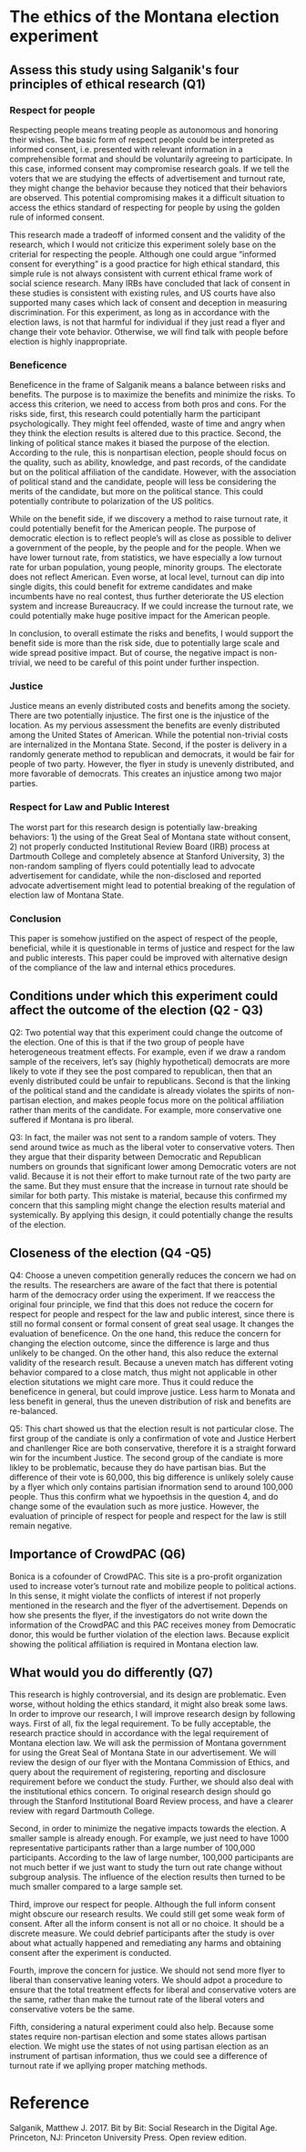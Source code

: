# The ethics of the Montana election experiment

## Assess this study using Salganik's four principles of ethical research (Q1)

### Respect for people
Respecting people means treating people as autonomous and honoring their wishes. The basic form of respect people could be interpreted as informed consent, i.e. presented with relevant information in a comprehensible format and should be voluntarily agreeing to participate. In this case, informed consent may compromise research goals. If we tell the voters that we are studying the effects of advertisement and turnout rate, they might change the behavior because they noticed that their behaviors are observed. This potential compromising makes it a difficult situation to access the ethics standard of respecting for people by using the golden rule of informed consent.

This research made a tradeoff of informed consent and the validity of the research, which I would not criticize this experiment solely base on the criterial for respecting the people. Although one could argue “informed consent for everything” is a good practice for high ethical standard, this simple rule is not always consistent with current ethical frame work of social science research. Many IRBs have concluded that lack of consent in these studies is consistent with existing rules, and US courts have also supported many cases which lack of consent and deception in measuring discrimination.  For this experiment, as long as in accordance with the election laws, is not that harmful for individual if they just read a flyer and change their vote behavior. Otherwise, we will find talk with people before election is highly inappropriate.

### Beneficence
Beneficence in the frame of Salganik means a balance between risks and benefits. The purpose is to maximize the benefits and minimize the risks. To access this criterion, we need to access from both pros and cons. For the risks side, first, this research could potentially harm the participant psychologically. They might feel offended, waste of time and angry when they think the election results is altered due to this practice. Second, the linking of political stance makes it biased the purpose of the election. According to the rule, this is nonpartisan election, people should focus on the quality, such as ability, knowledge, and past records, of the candidate but on the political affiliation of the candidate. However, with the association of political stand and the candidate, people will less be considering the merits of the candidate, but more on the political stance. This could potentially contribute to polarization of the US politics.

While on the benefit side, if we discovery a method to raise turnout rate, it could potentially benefit for the American people. The purpose of democratic election is to reflect people’s will as close as possible to deliver a government of the people, by the people and for the people. When we have lower turnout rate, from statistics, we have especially a low turnout rate for urban population, young people, minority groups. The electorate does not reflect American. Even worse, at local level, turnout can dip into single digits, this could benefit for extreme candidates and make incumbents have no real contest, thus further deteriorate the US election system and increase Bureaucracy. If we could increase the turnout rate, we could potentially make huge positive impact for the American people.

In conclusion, to overall estimate the risks and benefits, I would support the benefit side is more than the risk side, due to potentially large scale and wide spread positive impact. But of course, the negative impact is non-trivial, we need to be careful of this point under further inspection. 

### Justice
Justice means an evenly distributed costs and benefits among the society. There are two potentially injustice.  The first one is the injustice of the location. As my pervious assessment the benefits are evenly distributed among the United States of American. While the potential non-trivial costs are internalized in the Montana State. Second, if the poster is delivery in a randomly generate method to republican and democrats, it would be fair for people of two party. However, the flyer in study is unevenly distributed, and more favorable of democrats. This creates an injustice among two major parties.

### Respect for Law and Public Interest
The worst part for this research design is potentially law-breaking behaviors: 1) the using of the Great Seal of Montana state without consent, 2) not properly conducted Institutional Review Board (IRB) process at Dartmouth College and completely absence at Stanford University, 3) the non-random sampling of flyers could potentially lead to advocate advertisement for candidate, while the non-disclosed and reported advocate advertisement might lead to potential breaking of the regulation of election law of Montana State. 

### Conclusion
This paper is somehow justified on the aspect of respect of the people, beneficial, while it is questionable in terms of justice and respect for the law and public interests. This paper could be improved with alternative design of the compliance of the law and internal ethics procedures.

## Conditions under which this experiment could affect the outcome of the election (Q2 - Q3)
Q2: Two potential way that this experiment could change the outcome of the election. One of this is that if the two group of people have heterogeneous treatment effects. For example, even if we draw a random sample of the receivers, let’s say (highly hypothetical) democrats are more likely to vote if they see the post compared to republican, then that an evenly distributed could be unfair to republicans. Second is that the linking of the political stand and the candidate is already violates the spirits of non-partisan election, and makes people focus more on the political affiliation rather than merits of the candidate. For example, more conservative one suffered if Montana is pro liberal.

Q3: In fact, the mailer was not sent to a random sample of voters. They send around twice as much as the liberal voter to conservative voters. Then they argue that their disparity between Democratic and Republican numbers on grounds that significant lower among Democratic voters are not valid. Because it is not their effort to make turnout rate of the two party are the same. But they must ensure that the increase in turnout rate should be similar for both party. This mistake is material, because this confirmed my concern that this sampling might change the election results material and systemically. By applying this design, it could potentially change the results of the election.


## Closeness of the election (Q4 -Q5)
Q4: Choose a uneven competition generally reduces the concern we had on the results. The researchers are aware of the fact that there is potential harm of the democracy order using the experiment. If we reaccess the original four principle, we find that this does not reduce the cocern for respect for people and respect for the law and public interest, since there is still no formal consent or formal consent of great seal usage. It changes the evaluation of beneficence. On the one hand, this reduce the concern for changing the election outcome, since the difference is large and thus unlikely to be changed. On the other hand, this also reduce the external validity of the research result. Because a uneven match has different voting behavior compared to a close match, thus might not applicable in other election situtations we might care more. Thus it could reduce the beneficence in general, but could improve justice. Less harm to Monata and less benefit in general, thus the uneven distribution of risk and benefits are re-balanced.

Q5: This chart showed us that the election result is not particular close. The first group of the candiate is only a confirmation of vote and Justice Herbert and chanllenger Rice are both conservative, therefore it is a straight forward win for the incumbent Justice. The second group of the candiate is more likley to be problematic, because they do have partisan bias. But the difference of their vote is 60,000, this big difference is unlikely solely cause by a flyer which only contains partisian ifnormation send to around 100,000 people. Thus this confirm what we hypoethsis in the question 4, and do change some of the evaulation such as more justice. However, the evaluation of principle of respect for people and respect for the law is still remain negative.

## Importance of CrowdPAC (Q6)
Bonica is a cofounder of CrowdPAC. This site is a pro-profit organization used to increase voter’s turnout rate and mobilize people to political actions. In this sense, it might violate the conflicts of interest if not properly mentioned in the research and the flyer of the advertisement. Depends on how she presents the flyer, if the investigators do not write down the information of the CrowdPAC and this PAC receives money from Democratic donor, this would be further violation of the election laws. Because explicit showing the political affiliation is required in Montana election law.

## What would you do differently (Q7)
This research is highly controversial, and its design are problematic. Even worse, without holding the ethics standard, it might also break some laws.  In order to improve our research, I will improve research design by following ways. 
First of all, fix the legal requirement. To be fully acceptable, the research practice should in accordance with the legal requirement of Montana election law. We will ask the permission of Montana government for using the Great Seal of Montana State in our advertisement. We will review the design of our flyer with the Montana Commission of Ethics, and query about the requirement of registering, reporting and disclosure requirement before we conduct the study. Further, we should also deal with the institutional ethics concern. To original research design should go through the Stanford Institutional Board Review process, and have a clearer review with regard Dartmouth College. 

Second, in order to minimize the negative impacts towards the election. A smaller sample is already enough. For example, we just need to have 1000 representative participants rather than a large number of 100,000 participants. According to the law of large number, 100,000 participants are not much better if we just want to study the turn out rate change without subgroup analysis. The influence of the election results then turned to be much smaller compared to a large sample set.

Third, improve our respect for people. Although the full inform consent might obscure our research results. We could still get some weak form of consent. After all the inform consent is not all or no choice. It should be a discrete measure. We could debrief participants after the study is over about what actually happened and remediating any harms and obtaining consent after the experiment is conducted.

Fourth, improve the concern for justice. We should not send more flyer to liberal than conservative leaning voters. We should adpot a procedure to ensure that the total treatment effects for liberal and conservative voters are the same, rather than make the turnout rate of the liberal voters and conservative voters be the same.

Fifth, considering a natural experiment could also help. Because some states require non-partisan election and some states allows partisan election. We might use the states of not using partisan election as an instrument of partisan information, thus we could see a difference of turnout rate if we apllying proper matching methods.


# Reference
Salganik, Matthew J. 2017. Bit by Bit: Social Research in the Digital Age. Princeton, NJ: Princeton University Press. Open review edition.